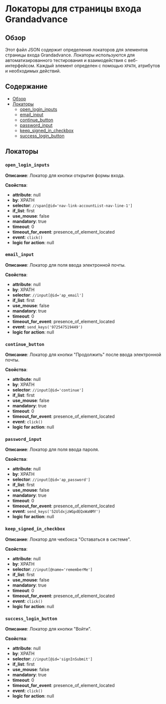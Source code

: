 # Локаторы для страницы входа Grandadvance

## Обзор

Этот файл JSON содержит определения локаторов для элементов страницы входа Grandadvance. Локаторы используются для автоматизированного тестирования и взаимодействия с веб-интерфейсом. Каждый элемент определен с помощью `XPATH`, атрибутов и необходимых действий.

## Содержание

- [Обзор](#обзор)
- [Локаторы](#локаторы)
    - [open_login_inputs](#open_login_inputs)
    - [email_input](#email_input)
    - [continue_button](#continue_button)
    - [password_input](#password_input)
    - [keep_signed_in_checkbox](#keep_signed_in_checkbox)
    - [success_login_button](#success_login_button)

## Локаторы

### `open_login_inputs`

**Описание**: Локатор для кнопки открытия формы входа.

**Свойства**:
- **attribute**: null
- **by**: XPATH
- **selector**: `//span[@id='nav-link-accountList-nav-line-1']`
- **if_list**: first
- **use_mouse**: false
- **mandatory**: true
- **timeout**: 0
- **timeout_for_event**: presence_of_element_located
- **event**: `click()`
- **logic for action**: null

### `email_input`

**Описание**: Локатор для поля ввода электронной почты.

**Свойства**:
- **attribute**: null
- **by**: XPATH
- **selector**: `//input[@id='ap_email']`
- **if_list**: first
- **use_mouse**: false
- **mandatory**: true
- **timeout**: 0
- **timeout_for_event**: presence_of_element_located
- **event**: `send_keys('972547519449')`
- **logic for action**: null

### `continue_button`

**Описание**: Локатор для кнопки "Продолжить" после ввода электронной почты.

**Свойства**:
- **attribute**: null
- **by**: XPATH
- **selector**: `//input[@id='continue']`
- **if_list**: first
- **use_mouse**: false
- **mandatory**: true
- **timeout**: 0
- **timeout_for_event**: presence_of_element_located
- **event**: `click()`
- **logic for action**: null

### `password_input`

**Описание**: Локатор для поля ввода пароля.

**Свойства**:
- **attribute**: null
- **by**: XPATH
- **selector**: `//input[@id='ap_password']`
- **if_list**: first
- **use_mouse**: false
- **mandatory**: true
- **timeout**: 0
- **timeout_for_event**: presence_of_element_located
- **event**: `send_keys('52UldxjzWGpdEQxWaNMY')`
- **logic for action**: null

### `keep_signed_in_checkbox`

**Описание**: Локатор для чекбокса "Оставаться в системе".

**Свойства**:
- **attribute**: null
- **by**: XPATH
- **selector**: `//input[@name='rememberMe']`
- **if_list**: first
- **use_mouse**: false
- **mandatory**: true
- **timeout**: 0
- **timeout_for_event**: presence_of_element_located
- **event**: `click()`
- **logic for action**: null

### `success_login_button`

**Описание**: Локатор для кнопки "Войти".

**Свойства**:
- **attribute**: null
- **by**: XPATH
- **selector**: `//input[@id='signInSubmit']`
- **if_list**: first
- **use_mouse**: false
- **mandatory**: true
- **timeout**: 0
- **timeout_for_event**: presence_of_element_located
- **event**: `click()`
- **logic for action**: null